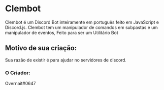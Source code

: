 # Clembot
Clembot é um Discord Bot inteiramente em português feito em JavaScript e Discord.js.
Clembot tem um manipulador de comandos em subpastas e um manipulador de eventos, Feito para ser um Utilitário Bot

## Motivo de sua criação:
Sua razão de existir é para ajudar no servidores de discord.

### O Criador:
Overnait#0647